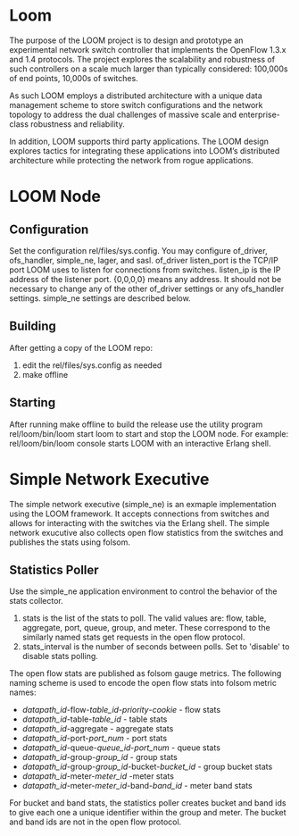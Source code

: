 Loom
====

The purpose of the LOOM project is to design and prototype an experimental network switch controller that implements the OpenFlow 1.3.x and 1.4 protocols. The project explores the scalability and robustness of such controllers on a scale much larger than typically considered: 100,000s of end points, 10,000s of switches. 

As such LOOM employs a distributed architecture with a unique data management scheme to store switch configurations and the network topology to address the dual challenges of massive scale and enterprise-class robustness and reliability.

In addition, LOOM supports third party applications. The LOOM design explores tactics for integrating these applications into LOOM’s distributed architecture while protecting the network from rogue applications. 

# LOOM Node

## Configuration

Set the configuration rel/files/sys.config.  You may configure of_driver, ofs_handler, simple_ne, lager, and sasl.  of_driver listen_port is the TCP/IP port LOOM uses to listen for connections from switches.  listen_ip is the IP address of the listener port.  {0,0,0,0} means any address.  It should not be necessary to change any of the other of_driver settings or any ofs_handler settings.  simple_ne settings are described below.

## Building

After getting a copy of the LOOM repo:

1. edit the rel/files/sys.config as needed
2. make offline

## Starting

After running make offline to build the release use the utility program rel/loom/bin/loom start loom to start and stop the LOOM node.  For example: rel/loom/bin/loom console starts LOOM with an interactive Erlang shell.

# Simple Network Executive

The simple network executive (simple_ne) is an exmaple implementation using the LOOM framework.  It accepts connections from switches and allows for interacting with the switches via the Erlang shell.  The simple network exucutive also collects open flow statistics from the switches and publishes the stats using folsom.

## Statistics Poller

Use the simple_ne application environment to control the behavior of the stats collector.

1. stats is the list of the stats to poll.  The valid values are: flow, table, aggregate, port, queue, group, and meter.  These correspond to the similarly named stats get requests in the open flow protocol.
2. stats_interval is the number of seconds between polls.  Set to 'disable' to disable stats polling.

The open flow stats are published as folsom gauge metrics.  The following naming scheme is used to encode the open flow stats into folsom metric names:

- *datapath_id*-flow-*table_id*-*priority*-*cookie* - flow stats
- *datapath_id*-table-*table_id* - table stats
- *datapath_id*-aggregate - aggregate stats
- *datapath_id*-port-*port_num* - port stats
- *datapath_id*-queue-*queue_id*-*port_num* - queue stats
- *datapath_id*-group-*group_id* - group stats
- *datapath_id*-group-*group_id*-bucket-*bucket_id* - group bucket stats
- *datapath_id*-meter-*meter_id* -meter stats
- *datapath_id*-meter-*meter_id*-band-*band_id* - meter band stats

For bucket and band stats, the statistics poller creates bucket and band ids to give each one a unique identifier within the group and meter.  The bucket and band ids are not in the open flow protocol.
